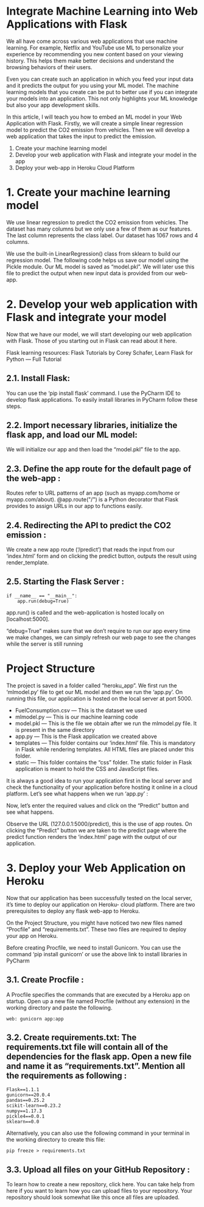 # Integrate Machine Learning into Web Applications with Flask


We all have come across various web applications that use machine learning. For example, Netflix and YouTube use ML to personalize your experience by recommending you new content based on your viewing history. This helps them make better decisions and understand the browsing behaviors of their users.

Even you can create such an application in which you feed your input data and it predicts the output for you using your ML model. The machine learning models that you create can be put to better use if you can integrate your models into an application. This not only highlights your ML knowledge but also your app development skills.

In this article, I will teach you how to embed an ML model in your Web Application with Flask. Firstly, we will create a simple linear regression model to predict the CO2 emission from vehicles. Then we will develop a web application that takes the input to predict the emission.

1. Create your machine learning model
2. Develop your web application with Flask and integrate your model in the app
3. Deploy your web-app in Heroku Cloud Platform



# 1. Create your machine learning model
We use linear regression to predict the CO2 emission from vehicles. The dataset has many columns but we only use a few of them as our features. The last column represents the class label. Our dataset has 1067 rows and 4 columns.

We use the built-in LinearRegression() class from sklearn to build our regression model. The following code helps us save our model using the Pickle module. Our ML model is saved as “model.pkl”. We will later use this file to predict the output when new input data is provided from our web-app.

# 2. Develop your web application with Flask and integrate your model
Now that we have our model, we will start developing our web application with Flask. Those of you starting out in Flask can read about it here.

Flask learning resources: Flask Tutorials by Corey Schafer, Learn Flask for Python — Full Tutorial

## 2.1. Install Flask:
You can use the ‘pip install flask’ command. I use the PyCharm IDE to develop flask applications. To easily install libraries in PyCharm follow these steps.

## 2.2. Import necessary libraries, initialize the flask app, and load our ML model:
We will initialize our app and then load the “model.pkl” file to the app.

## 2.3. Define the app route for the default page of the web-app :
Routes refer to URL patterns of an app (such as myapp.com/home or myapp.com/about). @app.route("/") is a Python decorator that Flask provides to assign URLs in our app to functions easily.


## 2.4. Redirecting the API to predict the CO2 emission :
We create a new app route (‘/predict’) that reads the input from our ‘index.html’ form and on clicking the predict button, outputs the result using render_template.

## 2.5. Starting the Flask Server :
```
if __name__ == "__main__":
    app.run(debug=True)
```    
app.run() is called and the web-application is hosted locally on [localhost:5000].

“debug=True” makes sure that we don’t require to run our app every time we make changes, we can simply refresh our web page to see the changes while the server is still running

# Project Structure
The project is saved in a folder called “heroku_app”. We first run the ‘mlmodel.py’ file to get our ML model and then we run the ‘app.py’. On running this file, our application is hosted on the local server at port 5000.


- FuelConsumption.csv — This is the dataset we used
- mlmodel.py — This is our machine learning code
- model.pkl — This is the file we obtain after we run the mlmodel.py file. It is present in the same directory
- app.py — This is the Flask application we created above
- templates — This folder contains our ‘index.html’ file. This is mandatory in Flask while rendering templates. All HTML files are placed under this folder.
- static — This folder contains the “css” folder. The static folder in Flask application is meant to hold the CSS and JavaScript files.

It is always a good idea to run your application first in the local server and check the functionality of your application before hosting it online in a cloud platform. Let’s see what happens when we run ‘app.py’ :


Now, let’s enter the required values and click on the “Predict” button and see what happens.

Observe the URL (127.0.0.1:5000/predict), this is the use of app routes. On clicking the “Predict” button we are taken to the predict page where the predict function renders the ‘index.html’ page with the output of our application.

# 3. Deploy your Web Application on Heroku
Now that our application has been successfully tested on the local server, it’s time to deploy our application on Heroku- cloud platform. There are two prerequisites to deploy any flask web-app to Heroku.

On the Project Structure, you might have noticed two new files named “Procfile” and “requirements.txt”. These two files are required to deploy your app on Heroku.

Before creating Procfile, we need to install Gunicorn. You can use the command ‘pip install gunicorn’ or use the above link to install libraries in PyCharm

## 3.1. Create Procfile :
A Procfile specifies the commands that are executed by a Heroku app on startup. Open up a new file named Procfile (without any extension) in the working directory and paste the following.
```
web: gunicorn app:app
```
## 3.2. Create requirements.txt: The requirements.txt file will contain all of the dependencies for the flask app. Open a new file and name it as “requirements.txt”. Mention all the requirements as following :
```
Flask==1.1.1
gunicorn==20.0.4
pandas==0.25.2
scikit-learn==0.23.2
numpy==1.17.3
pickle4==0.0.1
sklearn==0.0
```
Alternatively, you can also use the following command in your terminal in the working directory to create this file:
```
pip freeze > requirements.txt
```

## 3.3. Upload all files on your GitHub Repository :
To learn how to create a new repository, click here. You can take help from here if you want to learn how you can upload files to your repository. Your repository should look somewhat like this once all files are uploaded.